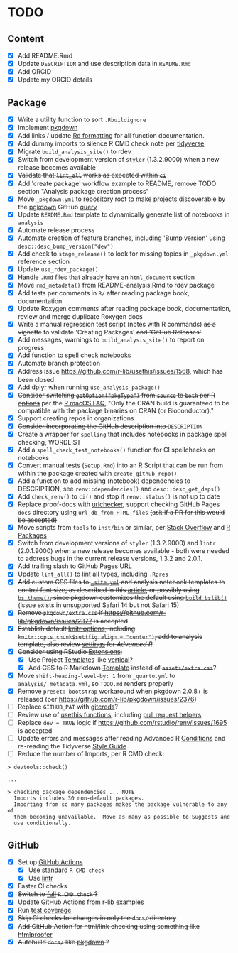 # TODO

## Content

- [x] Add README.Rmd
- [x] Update `DESCRIPTION` and use description data in `README.Rmd`
- [x] Add ORCID
- [x] Update my ORCID details

## Package

- [x] Write a utility function to sort `.Rbuildignore`
- [x] Implement [pkgdown](https://pkgdown.r-lib.org)
- [x] Add links / update [Rd formatting](https://roxygen2.r-lib.org/articles/rd-formatting.html) for all function documentation.
- [x] Add dummy imports to silence R CMD check note per [tidyverse](https://github.com/tidyverse/tidyverse/blob/main/R/tidyverse-package.R)
- [x] Migrate `build_analysis_site()` to rdev
- [x] Switch from development version of `styler` (1.3.2.9000) when a new release becomes available
- [x] ~~Validate that `lint_all` works as expected within `ci`~~
- [x] Add 'create package' workflow example to README, remove TODO section "Analysis package creation process"
- [x] Move `_pkgdown.yml` to repository root to make projects discoverable by the [pgkdown](https://pkgdown.r-lib.org) GitHub [query](https://github.com/search?q=filename%3Apkgdown.yml+path%3A%2F&type=Code)
- [x] Update `README.Rmd` template to dynamically generate list of notebooks in `analysis`
- [x] Automate release process
- [x] Automate creation of feature branches, including 'Bump version' using `desc::desc_bump_version("dev")`
- [x] Add check to `stage_release()` to look for missing topics in `_pkgdown.yml` reference section
- [x] Update `use_rdev_package()`
- [x] Handle `.Rmd` files that already have an `html_document` section
- [x] Move `rmd_metadata()` from README-analysis.Rmd to rdev package
- [x] Add tests per comments in `R/` after reading package book, documentation
- [x] Update Roxygen comments after reading package book, documentation, review and merge duplicate Roxygen docs
- [x] Write a manual regression test script (notes with R commands) ~~as a vignette~~ to validate 'Creating Packages' ~~and 'GitHub Releases'~~
- [x] Add messages, warnings to `build_analysis_site()` to report on progress
- [x] Add function to spell check notebooks
- [x] Automate branch protection
- [x] Address issue <https://github.com/r-lib/usethis/issues/1568>, which has been closed
- [x] Add dplyr when running `use_analysis_package()`
- [x] ~~Consider switching `getOption("pkgType")` from `source` to `both` per R [options](https://stat.ethz.ch/R-manual/R-devel/library/base/html/options.html)~~ per the [R macOS FAQ](https://cran.r-project.org/bin/macosx/RMacOSX-FAQ.html#What-is-the-difference-between-the-CRAN-build-and-a-vanilla-build_003f), "Only the CRAN build is guaranteed to be compatible with the package binaries on CRAN (or Bioconductor)."
- [x] Support creating repos in organizations
- [x] ~~Consider incorporating the GitHub description into `DESCRIPTION`~~
- [x] Create a wrapper for `spelling` that includes notebooks in package spell checking, WORDLIST
- [x] Add a `spell_check_test_notebooks()` function for CI spellchecks on notebooks
- [x] Convert manual tests (`Setup.Rmd`) into an R Script that can be run from within the package created with `create_github_repo()`
- [x] Add a function to add missing (notebook) dependencies to DESCRIPTION, see `renv::dependencies()` and `desc::desc_get_deps()`
- [x] Add `check_renv()` to `ci()` and stop if `renv::status()` is not up to date
- [x] Replace proof-docs with [urlchecker](https://urlchecker.r-lib.org), support checking GitHub Pages `docs` directory using `url_db_from_HTML_files` ~~(ask if a PR for this would be accepted)~~
- [x] Move scripts from `tools` to `inst/bin` or similar, per [Stack Overflow](https://stackoverflow.com/questions/26104709/is-there-any-special-functionality-in-r-package-exec-or-tools-directories) and [R Packages](https://r-pkgs.org/inst.html#inst-other-langs)
- [x] Switch from development versions of `styler` (1.3.2.9000) and `lintr` (2.0.1.9000) when a new release becomes available - both were needed to address bugs in the current release versions, 1.3.2 and 2.0.1.
- [x] Add trailing slash to GitHub Pages URL
- [x] Update `lint_all()` to lint all types, including `.Rpres`
- [x] ~~Add custom CSS files to [`_site.yml`](https://rmarkdown.rstudio.com/docs/reference/render_site.html) and analysis notebook templates to control font size, as described in this [article](https://medium.com/@HadrienD/how-to-customize-font-size-in-r-markdown-documents-f5adff36e2cc), or possibly using [`bs_theme()`](https://rstudio.github.io/bslib/articles/theming.html), since pkgdown customizes the default using [`build_bslib()`](https://github.com/r-lib/pkgdown/blob/main/R/theme.R)~~ (issue exists in unsupported Safari 14 but not Safari 15)
- [x] ~~Remove `pkgdown/extra.css` if <https://github.com/r-lib/pkgdown/issues/2377> is accepted~~
- [x] ~~Establish default [knitr options](https://yihui.org/knitr/options/), including `knitr::opts_chunk$set(fig.align = "center")`, add to analysis template, also review [settings](https://github.com/hadley/adv-r/blob/master/common.R) for *Advanced R*~~
- [x] ~~Consider using RStudio [Extensions](https://rstudio.github.io/rstudio-extensions/index.html):~~
  - [x] ~~Use Project [Templates](https://rstudio.github.io/rstudio-extensions/rstudio_project_templates.html) like [vertical](https://www.crumplab.com/vertical/)?~~
  - [x] ~~Add CSS to R Markdown [Template](https://rstudio.github.io/rstudio-extensions/rmarkdown_templates.html) instead of `assets/extra.css`?~~
- [x] Move `shift-heading-level-by: 1` from `_quarto.yml` to `analysis/_metadata.yml`, so `TODO.md` renders properly
- [x] Remove `preset: bootstrap` workaround when pkgdown 2.0.8+ is released (per <https://github.com/r-lib/pkgdown/issues/2376>)
- [ ] Replace `GITHUB_PAT` with [gitcreds](https://usethis.r-lib.org/articles/git-credentials.html)? 
- [ ] Review use of [usethis functions](https://usethis.r-lib.org/reference/index.html), including [pull request helpers](https://usethis.r-lib.org/articles/pr-functions.html)
- [ ] Replace `dev = TRUE` logic if <https://github.com/rstudio/renv/issues/1695> is accepted
- [ ] Update errors and messages after reading Advanced R [Conditions](https://adv-r.hadley.nz/conditions.html) and re-reading the Tidyverse [Style Guide](https://style.tidyverse.org/index.html)
- [ ] Reduce the number of Imports, per R CMD check:

```
> devtools::check()

...

> checking package dependencies ... NOTE
  Imports includes 30 non-default packages.
  Importing from so many packages makes the package vulnerable to any of
  them becoming unavailable.  Move as many as possible to Suggests and
  use conditionally.
```

## GitHub

- [x] Set up [GitHub Actions](https://usethis.r-lib.org/reference/github_actions.html)
  - [x] Use [standard](https://github.com/r-lib/actions/blob/master/examples/check-standard.yaml) `R CMD check`
  - [x] Use [lintr](https://github.com/r-lib/actions/blob/master/examples/lint.yaml)
- [x] Faster CI checks
- [x] ~~Switch to [full](https://github.com/r-lib/actions/blob/master/examples/check-full.yaml) `R CMD check` ?~~
- [x] Update GitHub Actions from r-lib [examples](https://github.com/r-lib/actions/tree/master/examples)
- [x] Run [test coverage](https://github.com/r-lib/actions/blob/master/examples/test-coverage.yaml)
- [x] ~~Skip CI checks for changes in only the `docs/` directory~~
- [x] ~~Add GitHub Action for html/link checking using something like [htmlproofer](https://github.com/gjtorikian/html-proofer)~~
- [x] ~~Autobuild `docs/` like [pkgdown](https://github.com/r-lib/actions/blob/master/examples/pkgdown.yaml) ?~~
